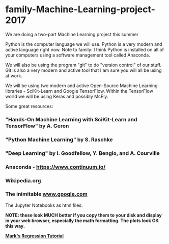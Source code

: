 # family-Machine-Learning-project-2017
We are doing a two-part Machine Learning project this summer

Python is the computer language we will use. Python is a very modern and active language right now.
Note to family: I think Python is installed on all of your computers using a software management tool called Anaconda.

We will also be using the program "git" to do "version control" of our stuff. Git is also a
very modern and active tool that I am sure you will all be using at work. 

We will be using two modern and active Open-Source Machine Learning libraries - SciKit-Learn
and Google TensorFlow. Within the TensorFlow world we will be using Keras and possibly McFly.

Some great resources:

### "Hands-On Machine Learning with SciKit-Learn and TensorFlow" by A. Geron

### "Python Machine Learning" by S. Raschke

### "Deep Learning" by I. Goodfellow, Y. Bengio, and A. Courville

### Anaconda - https://www.continuum.io/

### Wikipedia.org

### The inimitable www.google.com

The Jupyter Notebooks as html files:

<B>NOTE: these look MUCH better if you copy them to your disk and display in your web browser, especially the math formatting.
The plots look OK this way.<B>

<a href="http://htmlpreview.github.io/?https://github.com/Mark-MDO47/family-Machine-Learning-project-2017/blob/master/Regression/MarkLinearRegression.html">Mark's Regression Tutorial</a>

